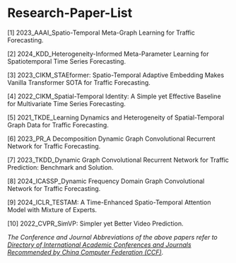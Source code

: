 # Research-Paper-List

[1] 2023_AAAI_Spatio-Temporal Meta-Graph Learning for Traffic Forecasting.

[2] 2024_KDD_Heterogeneity-Informed Meta-Parameter Learning for Spatiotemporal Time Series Forecasting.

[3] 2023_CIKM_STAEformer: Spatio-Temporal Adaptive Embedding Makes Vanilla Transformer SOTA for Traffic Forecasting.

[4] 2022_CIKM_Spatial-Temporal Identity: A Simple yet Effective Baseline for Multivariate Time Series Forecasting.

[5] 2021_TKDE_Learning Dynamics and Heterogeneity of Spatial-Temporal Graph Data for Traffic Forecasting.

[6] 2023_PR_A Decomposition Dynamic Graph Convolutional Recurrent Network for Traffic Forecasting.

[7] 2023_TKDD_Dynamic Graph Convolutional Recurrent Network for Traffic Prediction: Benchmark and Solution.

[8] 2024_ICASSP_Dynamic Frequency Domain Graph Convolutional Network for Traffic Forecasting.

[9] 2024_ICLR_TESTAM: A Time-Enhanced Spatio-Temporal Attention Model with Mixture of Experts.

[10] 2022_CVPR_SimVP: Simpler yet Better Video Prediction.

*The Conference and Journal Abbreviations of the above papers refer to [Directory of International Academic Conferences and Journals Recommended by China Computer Federation (CCF)](https://www.ccf.org.cn/Academic_Evaluation/By_category/).*
